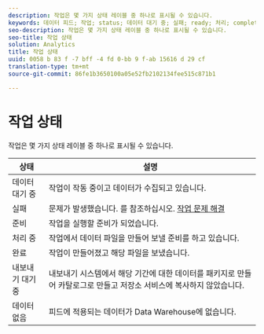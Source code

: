 ```yaml
---
description: 작업은 몇 가지 상태 레이블 중 하나로 표시될 수 있습니다.
keywords: 데이터 피드; 작업; status; 데이터 대기 중; 실패; ready; 처리; complete; 데이터 없음
seo-description: 작업은 몇 가지 상태 레이블 중 하나로 표시될 수 있습니다.
seo-title: 작업 상태
solution: Analytics
title: 작업 상태
uuid: 0058 b 83 f -7 bff -4 fd 0-bb 9 f-ab 15616 d 29 cf
translation-type: tm+mt
source-git-commit: 86fe1b3650100a05e52fb2102134fee515c871b1

---
```



# 작업 상태

작업은 몇 가지 상태 레이블 중 하나로 표시될 수 있습니다.

| 상태 | 설명 |
|---|---|
| 데이터 대기 중 | 작업이 작동 중이고 데이터가 수집되고 있습니다. |
| 실패 | 문제가 발생했습니다. 를 참조하십시오. [작업 문제 해결](../../../export/analytics-data-feed/jobs-troubleshooting.md#concept_F3B0CDCCCD8047EEA3CFE9717D860320) |
| 준비 | 작업을 실행할 준비가 되었습니다. |
| 처리 중 | 작업에서 데이터 파일을 만들어 보낼 준비를 하고 있습니다. |
| 완료 | 작업이 만들어졌고 해당 파일을 보냈습니다. |
| 내보내기 대기 중 | 내보내기 시스템에서 해당 기간에 대한 데이터를 패키지로 만들어 카탈로그로 만들고 저장소 서비스에 복사하지 않았습니다. |
| 데이터 없음 | 피드에 적용되는 데이터가 Data Warehouse에 없습니다. |

